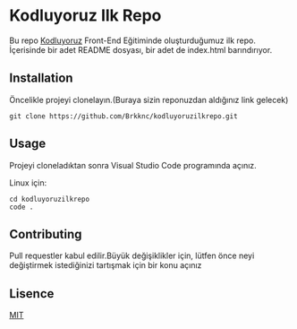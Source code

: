 # Kodluyoruz Ilk Repo

Bu repo [Kodluyoruz](htttp://kodluyoruz.org) Front-End Eğitiminde oluşturduğumuz ilk repo. İçerisinde bir adet README dosyası, bir adet de index.html barındırıyor.

## Installation

Öncelikle projeyi clonelayın.(Buraya sizin reponuzdan aldığınız link gelecek)

``` 
git clone https://github.com/Brkknc/kodluyoruzilkrepo.git

```
## Usage

Projeyi cloneladıktan sonra Visual Studio Code programında açınız.

Linux için:

```
cd kodluyoruzilkrepo
code . 
```

## Contributing

Pull requestler kabul edilir.Büyük değişiklikler için, lütfen önce neyi değiştirmek istediğinizi tartışmak için bir konu açınız

## Lisence

[MIT](https://choosealicense.com/licenses/mit/)


